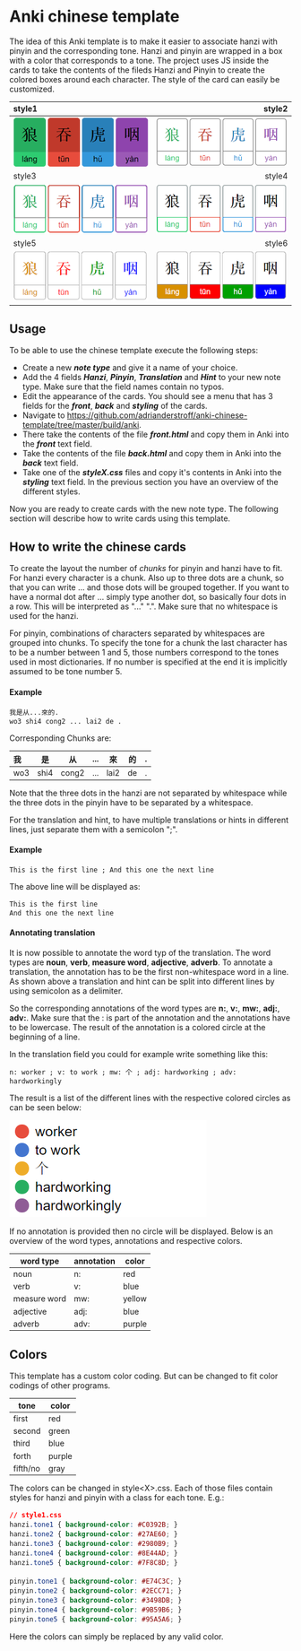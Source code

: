 # Anki chinese template

The idea of this Anki template is to make it easier to associate hanzi with pinyin and the corresponding tone.
Hanzi and pinyin are wrapped in a box with a color that corresponds to a tone. The project uses JS inside the cards to take the contents of the fileds Hanzi and Pinyin to create the colored boxes around each character. The style of the card can easily be customized.

style1 | style2
:------|------:
![style1](github/style1.PNG) | ![style2](github/style2.PNG)
style3 | style4
![style3](github/style3.PNG) | ![style4](github/style4.PNG)
style5 | style6
![style5](github/style5.PNG) | ![style6](github/style6.PNG)

## Usage

To be able to use the chinese template execute the following steps:
- Create a new ***note type*** and give it a name of your choice.
- Add the 4 fields ***Hanzi***, ***Pinyin***, ***Translation*** and ***Hint*** to your new note type. Make sure that the field names contain no typos.
- Edit the appearance of the cards. You should see a menu that has 3 fields for the ***front***, ***back*** and ***styling*** of the cards.
- Navigate to <https://github.com/adrianderstroff/anki-chinese-template/tree/master/build/anki>.
- There take the contents of the file ***front.html*** and copy them in Anki into the ***front*** text field.
- Take the contents of the file ***back.html*** and copy them in Anki into the ***back*** text field.
- Take one of the ***styleX.css*** files and copy it's contents in Anki into the ***styling*** text field. In the previous section you have an overview of the different styles.

Now you are ready to create cards with the new note type. The following section will describe how to write cards using this template.

## How to write the chinese cards

To create the layout the number of *chunks* for pinyin and hanzi have to fit. For hanzi every character is a chunk. Also up to three dots are a chunk, so that you can write ... and those dots will be grouped together. If you want to have a normal dot after ... simply type another dot, so basically four dots in a row.  This will be interpreted as "..." ".". Make sure that no whitespace is used for the hanzi. 

For pinyin, combinations of characters separated by whitespaces are grouped into chunks. To specify the tone for a chunk the last character has to be a number between 1 and 5, those numbers correspond to the tones used in most dictionaries. If no number is specified at the end it is implicitly assumed to be tone number 5.

#### Example
```
我是从...來的.
wo3 shi4 cong2 ... lai2 de .
```
Corresponding Chunks are:

我 | 是 | 从 | ... | 來 | 的 | .
:--|----|----|-----|----|----|--:
wo3 | shi4 | cong2 | ... | lai2 | de | .

Note that the three dots in the hanzi are not separated by whitespace while the three dots in the pinyin have to be separated by a whitespace.

For the translation and hint, to have multiple translations or hints in different lines, just separate them with a semicolon ";".

#### Example
```
This is the first line ; And this one the next line
```
The above line will be displayed as:
```
This is the first line
And this one the next line
```

#### Annotating translation

It is now possible to annotate the word typ of the translation. The word types are **noun**, **verb**, **measure word**, **adjective**, **adverb**. To annotate a translation, the annotation has to be the first non-whitespace word in a line. As shown above a translation and hint can be split into different lines by using semicolon as a delimiter. 

So the corresponding annotations of the word types are **n:**, **v:**, **mw:**, **adj:**, **adv:**. Make sure that the : is part of the annotation and the annotations have to be lowercase. The result of the annotation is a colored circle at the beginning of a line.

In the translation field you could for example write something like this:

```
n: worker ; v: to work ; mw: 个 ; adj: hardworking ; adv: hardworkingly
```

The result is a list of the different lines with the respective colored circles as can be seen below:

![annotations](github/annotations.PNG)

If no annotation is provided then no circle will be displayed. Below is an overview of the word types, annotations and respective colors.

| word type    | annotation | color 	|
|--------------|------------|-----------|
| noun  	   | n:         | red 		|
| verb 	       | v:         | blue   	|
| measure word | mw:        | yellow 	|
| adjective    | adj:       | blue  	|
| adverb 	   | adv:       | purple 	|


## Colors

This template has a custom color coding. But can be changed to fit color codings of other programs.

| tone 		| color 	|
|-----------|-----------|
| first  	| red 		|
| second 	| green 	|
| third 	| blue 		|
| forth 	| purple 	|
| fifth/no 	| gray 		|

The colors can be changed in style\<X\>.css. Each of those files contain styles for hanzi and pinyin with a class for each tone. E.g.:
```css
// style1.css
hanzi.tone1 { background-color: #C0392B; }
hanzi.tone2 { background-color: #27AE60; }
hanzi.tone3 { background-color: #2980B9; }
hanzi.tone4 { background-color: #8E44AD; }
hanzi.tone5 { background-color: #7F8C8D; }

pinyin.tone1 { background-color: #E74C3C; }
pinyin.tone2 { background-color: #2ECC71; }
pinyin.tone3 { background-color: #3498DB; }
pinyin.tone4 { background-color: #9B59B6; }
pinyin.tone5 { background-color: #95A5A6; }
```
Here the colors can simply be replaced by any valid color.